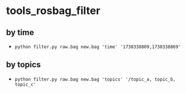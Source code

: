 # tools_rosbag_filter

## by time

- `python filter.py raw.bag new.bag 'time' '1730338809,1730338869'`

## by topics

- `python filter.py raw.bag new.bag 'topics' '/topic_a, topic_b, topic_c'`
